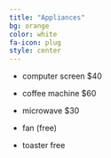 ```yaml
---
title: "Appliances"
bg: orange
color: white
fa-icon: plug
style: center
---
```


- computer screen $40
- coffee machine $60
- microwave $30

- fan (free)
- toaster free
